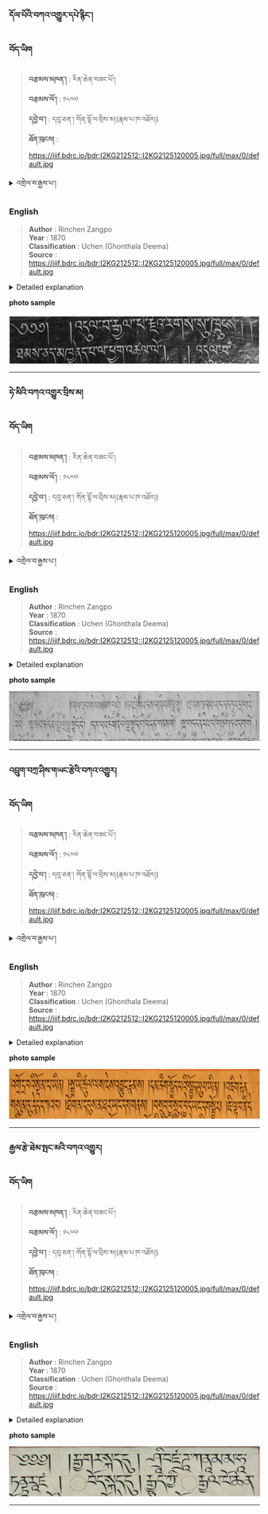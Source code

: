 <h3>དོལ་པོའི་བཀའ་འགྱུར་དཔེ་རྙིང་།</h3>


<!-- div:right-panel -->
<!-- tabs:start -->

### **བོད་ཡིག**

> **བརྩམས་མཁན་།** : རིན་ཆེན་བཟང་པོ་།</br>
**བརྩམས་ལོ་།** : ༡༨༧༠ </br>
**དབྱེ་བ་།** : དབུ་ཅན་། གོན་དྷོ་ལ་བྲིས་མ།(རྣམ་པ་ཁ་འཐོར།)</br>
**ཐོན་ཁུངས།** : https://iiif.bdrc.io/bdr:I2KG212512::I2KG2125120005.jpg/full/max/0/default.jpg</br>

<details>
  <summary>འགྲེལ་བ་རྒྱས་པ་།</summary>
  

</details>


### **English**

> **Author** : Rinchen Zangpo</br>
**Year** : 1870 </br>
**Classification** : Uchen (Ghonthala Deema)</br>
**Source** : https://iiif.bdrc.io/bdr:I2KG212512::I2KG2125120005.jpg/full/max/0/default.jpg</br>

<details>
  <summary>Detailed explanation</summary>
པོ་ཏི་བཅུ་པ།Scanned at Tibetan Buddist Resourece Center, 1430 Massachusetts Ave, 5th Floor, Cambrige, Mass. 02138. Comments: 01/2015a 

</details>


<!-- tabs:end -->
<!-- panels:end -->



**photo sample**

<img src = "https://github.com/OpenPecha/tibetanfonts.info/blob/main/docs/_assets/%E0%BD%91%E0%BD%BC%E0%BD%A3%E0%BC%8B%E0%BD%94%E0%BD%BC%E0%BD%A0%E0%BD%B2%E0%BC%8B%E0%BD%96%E0%BD%80%E0%BD%A0%E0%BC%8B%E0%BD%A0%E0%BD%82%E0%BE%B1%E0%BD%B4%E0%BD%A2%E0%BD%91%E0%BD%94%E0%BD%BA%E0%BC%8B%E0%BD%A2%E0%BE%99%E0%BD%B2%E0%BD%84%E0%BC%8B%E0%BC%8D.png?raw=true" width = 950 height = 100>

***



<h3>ཧེ་མིའི་བཀའ་འགྱུར་བྲིས་མ།</h3>


<!-- div:right-panel -->
<!-- tabs:start -->

### **བོད་ཡིག**

> **བརྩམས་མཁན་།** : རིན་ཆེན་བཟང་པོ་།</br>
**བརྩམས་ལོ་།** : ༡༨༧༠ </br>
**དབྱེ་བ་།** : དབུ་ཅན་། གོན་དྷོ་ལ་བྲིས་མ།(རྣམ་པ་ཁ་འཐོར།)</br>
**ཐོན་ཁུངས།** : https://iiif.bdrc.io/bdr:I2KG212512::I2KG2125120005.jpg/full/max/0/default.jpg</br>

<details>
  <summary>འགྲེལ་བ་རྒྱས་པ་།</summary>
  

</details>


### **English**

> **Author** : Rinchen Zangpo</br>
**Year** : 1870 </br>
**Classification** : Uchen (Ghonthala Deema)</br>
**Source** : https://iiif.bdrc.io/bdr:I2KG212512::I2KG2125120005.jpg/full/max/0/default.jpg</br>

<details>
  <summary>Detailed explanation</summary>
ཧེ་མིའི་བཀའ་འགྱུར (དབུ་ཅན། བྲིས་མ།) མདོ་སྡེ། ཁ།Scanned at Tibetan Buddist Resourece Center, 1430 Massachusetts Avenue, Cambrige,

</details>


<!-- tabs:end -->
<!-- panels:end -->

**photo sample**

<img src = "https://github.com/OpenPecha/tibetanfonts.info/blob/main/docs/_assets/%E0%BD%A7%E0%BD%BA%E0%BC%8B%E0%BD%98%E0%BD%B2%E0%BD%A0%E0%BD%B2%E0%BC%8B%E0%BD%96%E0%BD%80%E0%BD%A0%E0%BC%8B%E0%BD%A0%E0%BD%82%E0%BE%B1%E0%BD%B4%E0%BD%A2%E0%BC%8B%E0%BD%96%E0%BE%B2%E0%BD%B2%E0%BD%A6%E0%BC%8B%E0%BD%98%E0%BC%8D.png?raw=true" width = 950 height = 100>


***




<h3>འབྲུག་བཀྲ་ཤིས་གཡང་རྩེའི་བཀའ་འགྱུར།</h3>

<!-- div:right-panel -->
<!-- tabs:start -->

### **བོད་ཡིག**

> **བརྩམས་མཁན་།** : རིན་ཆེན་བཟང་པོ་།</br>
**བརྩམས་ལོ་།** : ༡༨༧༠ </br>
**དབྱེ་བ་།** : དབུ་ཅན་། གོན་དྷོ་ལ་བྲིས་མ།(རྣམ་པ་ཁ་འཐོར།)</br>
**ཐོན་ཁུངས།** : https://iiif.bdrc.io/bdr:I2KG212512::I2KG2125120005.jpg/full/max/0/default.jpg</br>

<details>
  <summary>འགྲེལ་བ་རྒྱས་པ་།</summary>
  འབྲུག་བཀྲ་ཤིས་གཡང་རྩེའི་བཀའ་འགྱུར། 

</details>


### **English**

> **Author** : Rinchen Zangpo</br>
**Year** : 1870 </br>
**Classification** : Uchen (Ghonthala Deema)</br>
**Source** : https://iiif.bdrc.io/bdr:I2KG212512::I2KG2125120005.jpg/full/max/0/default.jpg</br>

<details>
  <summary>Detailed explanation</summary>
ཧེ་མིའི་བཀའ་འགྱུར (དབུ་ཅན། བྲིས་མ།) མདོ་སྡེ། ཁ།Scanned at Tibetan Buddist Resourece Center, 1430 Massachusetts Avenue, Cambrige,

</details>


<!-- tabs:end -->
<!-- panels:end -->

**photo sample**

<img src = "https://github.com/OpenPecha/tibetanfonts.info/blob/main/docs/_assets/%E0%BD%A0%E0%BD%96%E0%BE%B2%E0%BD%B4%E0%BD%82%E0%BC%8B%E0%BD%96%E0%BD%80%E0%BE%B2%E0%BC%8B%E0%BD%A4%E0%BD%B2%E0%BD%A6%E0%BC%8B%E0%BD%82%E0%BD%A1%E0%BD%84%E0%BC%8B%E0%BD%A2%E0%BE%A9%E0%BD%BA%E0%BD%A0%E0%BD%B2%E0%BC%8B%E0%BD%96%E0%BD%80%E0%BD%A0%E0%BC%8B%E0%BD%A0%E0%BD%82%E0%BE%B1%E0%BD%B4%E0%BD%A2%E0%BC%8D%20.png?raw=true" width = 950 height = 100>


***




<h3>རྒྱལ་རྩེ་ཐེམ་སྤང་མའི་བཀའ་འགྱུར།</h3>

<!-- div:right-panel -->
<!-- tabs:start -->

### **བོད་ཡིག**

> **བརྩམས་མཁན་།** : རིན་ཆེན་བཟང་པོ་།</br>
**བརྩམས་ལོ་།** : ༡༨༧༠ </br>
**དབྱེ་བ་།** : དབུ་ཅན་། གོན་དྷོ་ལ་བྲིས་མ།(རྣམ་པ་ཁ་འཐོར།)</br>
**ཐོན་ཁུངས།** : https://iiif.bdrc.io/bdr:I2KG212512::I2KG2125120005.jpg/full/max/0/default.jpg</br>

<details>
  <summary>འགྲེལ་བ་རྒྱས་པ་།</summary>
  

</details>


### **English**

> **Author** : Rinchen Zangpo</br>
**Year** : 1870 </br>
**Classification** : Uchen (Ghonthala Deema)</br>
**Source** : https://iiif.bdrc.io/bdr:I2KG212512::I2KG2125120005.jpg/full/max/0/default.jpg</br>

<details>
  <summary>Detailed explanation</summary>
ཧེ་མིའི་བཀའ་འགྱུར (དབུ་ཅན། བྲིས་མ།) མདོ་སྡེ། ཁ།Scanned at Tibetan Buddist Resourece Center, 1430 Massachusetts Avenue, Cambrige,

</details>


<!-- tabs:end -->
<!-- panels:end -->

**photo sample**

<img src = "https://github.com/OpenPecha/tibetanfonts.info/blob/main/docs/_assets/%E0%BD%A2%E0%BE%92%E0%BE%B1%E0%BD%A3%E0%BC%8B%E0%BD%A2%E0%BE%A9%E0%BD%BA%E0%BC%8B%E0%BD%90%E0%BD%BA%E0%BD%98%E0%BC%8B%E0%BD%A6%E0%BE%A4%E0%BD%84%E0%BC%8B%E0%BD%98%E0%BD%A0%E0%BD%B2%E0%BC%8B%E0%BD%96%E0%BD%80%E0%BD%A0%E0%BC%8B%E0%BD%A0%E0%BD%82%E0%BE%B1%E0%BD%B4%E0%BD%A2%E0%BC%8D.png?raw=true" width = 950 height = 100>

***